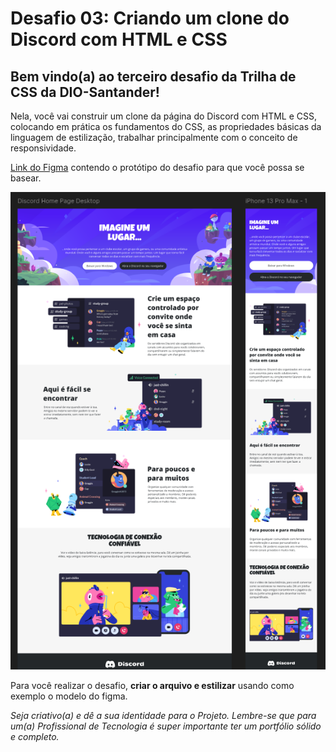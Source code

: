 # Desafio 03: Criando um clone do Discord com HTML e CSS

## Bem vindo(a) ao terceiro desafio da Trilha de CSS da DIO-Santander! 

Nela, você vai construir um clone da página do Discord com HTML e CSS, colocando em prática os fundamentos do CSS, as propriedades básicas da linguagem de estilização, trabalhar principalmente com o conceito de responsividade.

[Link do Figma](https://www.figma.com/file/NRBYrG5d4DSzObv7dpTqoM/Desafio-Responsividade---DIO) contendo o protótipo do desafio para
que você possa se basear.

![Exemplo do figma - tela discord.](./assets/img/readme_exemplo.png)

Para você realizar o desafio, **criar o arquivo e estilizar** usando como exemplo o modelo do figma.

*Seja criativo(a) e dê a sua identidade para o Projeto. Lembre-se que para um(a) Profissional de Tecnologia é super importante ter um portfólio sólido e completo.*